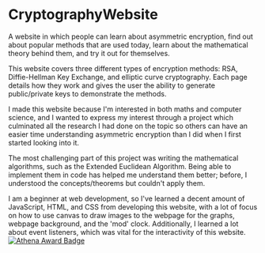 # CryptographyWebsite
A website in which people can learn about asymmetric encryption, find out about popular methods that are used today, learn about the mathematical theory behind them, and try it out for themselves.

This website covers three different types of encryption methods: RSA, Diffie-Hellman Key Exchange, and elliptic curve cryptography. Each page details how they work and gives the user the ability to generate public/private keys to demonstrate the methods.

I made this website because I'm interested in both maths and computer science, and I wanted to express my interest through a project which culminated all the research I had done on the topic so others can have an easier time understanding asymmetric encryption than I did when I first started looking into it.

The most challenging part of this project was writing the mathematical algorithms, such as the Extended Euclidean Algorithm. Being able to implement them in code has helped me understand them better; before, I understood the concepts/theorems but couldn't apply them.

I am a beginner at web development, so I've learned a decent amount of JavaScript, HTML, and CSS from developing this website, with a lot of focus on how to use canvas to draw images to the webpage for the graphs, webpage background, and the 'mod' clock. Additionally, I learned a lot about event listeners, which was vital for the interactivity of this website.
[![Athena Award Badge](https://img.shields.io/endpoint?url=https%3A%2F%2Faward.athena.hackclub.com%2Fapi%2Fbadge)](https://award.athena.hackclub.com?utm_source=readme)
